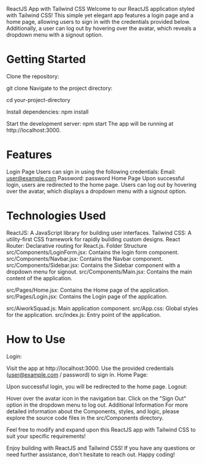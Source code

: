 
ReactJS App with Tailwind CSS
Welcome to our ReactJS application styled with Tailwind CSS! This simple yet elegant app features a login page and a home page, allowing users to sign in with the credentials provided below. Additionally, a user can log out by hovering over the avatar, which reveals a dropdown menu with a signout option.

# Getting Started
Clone the repository:


git clone <repository-url>
Navigate to the project directory:

cd your-project-directory

Install dependencies:
npm install

Start the development server:
npm start
The app will be running at http://localhost:3000.

# Features

Login Page
Users can sign in using the following credentials:
Email: user@example.com
Password: password
Home Page
Upon successful login, users are redirected to the home page.
Users can log out by hovering over the avatar, which displays a dropdown menu with a signout option.

# Technologies Used

ReactJS: A JavaScript library for building user interfaces.
Tailwind CSS: A utility-first CSS framework for rapidly building custom designs.
React Router: Declarative routing for React.js.
Folder Structure
src/Components/LoginForm.jsx: Contains the login form component.
src/Components/Navbar.jsx: Contains the Navbar component.
src/Components/Sidebar.jsx: Contains the Sidebar component with a dropdown menu for signout.
src/Components/Main.jsx: Contains the main content of the application.

src/Pages/Home.jsx: Contains the Home page of the application.
src/Pages/Login.jsx: Contains the Login page of the application.

src/AiworkSquad.js: Main application component.
src/App.css: Global styles for the application.
src/index.js: Entry point of the application.

# How to Use

Login:

Visit the app at http://localhost:3000.
Use the provided credentials (user@example.com / password) to sign in.
Home Page:

Upon successful login, you will be redirected to the home page.
Logout:

Hover over the avatar icon in the navigation bar.
Click on the "Sign Out" option in the dropdown menu to log out.
Additional Information
For more detailed information about the Components, styles, and logic, please explore the source code files in the src/Components directory.

Feel free to modify and expand upon this ReactJS app with Tailwind CSS to suit your specific requirements!

Enjoy building with ReactJS and Tailwind CSS! If you have any questions or need further assistance, don't hesitate to reach out. Happy coding!




